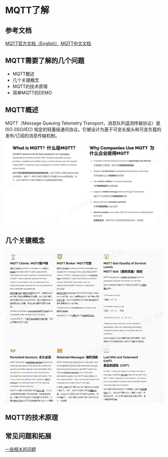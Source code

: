#   MQTT了解
## 参考文档
[MQTT官方文档（English）](https://mqtt.org/getting-started/)
[MQTT中文文档](https://www.emqx.com/zh/blog/the-easiest-guide-to-getting-started-with-mqtt)
##  MQTT需要了解的几个问题
- MQTT概述
- 几个关键概念
- MQTT的技术原理
- 简单MQTT的DEMO

## MQTT概述
MQTT（Message Queuing Telemetry Transport，消息队列遥测传输协议）是ISO (ISO/IEC) 规定的轻量级通讯协议。它被设计为基于可变长报头和可变负载的发布/订阅的消息传输机制。
![alt text](assets/MQTT/image.png)
## 几个关键概念
![alt text](assets/MQTT/image-1.png)
## MQTT的技术原理



## 常见问题和拓展
[一些相关的问题](http://www.steves-internet-guide.com/mqtt/)